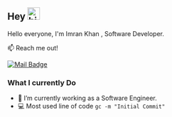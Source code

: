 ## Hey <img src="https://user-images.githubusercontent.com/1303154/88677602-1635ba80-d120-11ea-84d8-d263ba5fc3c0.gif" width="28px" height="28px" alt="hi">

Hello everyone, I'm Imran Khan , Software Developer.

:mailbox: Reach me out!

[![Mail Badge](https://img.shields.io/badge/-imrankhan-c0392b?style=flat&labelColor=c0392b&logo=gmail&logoColor=white)](mailto:mmmimran@gmail.com)


### What I currently Do

- 🔭 I’m currently working as a Software Engineer.
- :computer: Most used line of code `gc -m "Initial Commit"`
